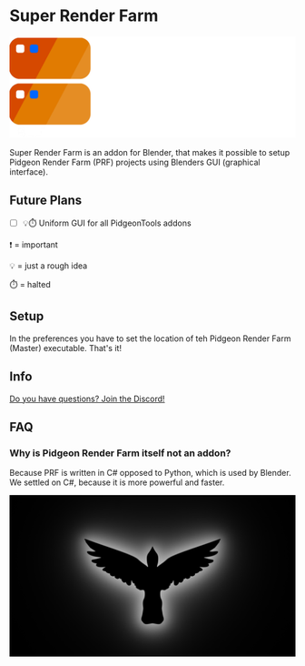 # Super Render Farm
<img src="images/SRF_light.png" width="512"/>

Super Render Farm is an addon for Blender, that makes it possible to setup Pidgeon Render Farm (PRF) projects using Blenders GUI (graphical interface).

## Future Plans
- [ ] 💡⏱️ Uniform GUI for all PidgeonTools addons

❗ = important

💡 = just a rough idea

⏱️ = halted

## Setup
In the preferences you have to set the location of teh Pidgeon Render Farm (Master) executable. That's it!

## Info
[Do you have questions? Join the Discord!](https://discord.gg/cnFdGQP)

## FAQ
### Why is Pidgeon Render Farm itself not an addon?
Because PRF is written in C# opposed to Python, which is used by Blender. We settled on C#, because it is more powerful and faster.

<img src="images/Logo.png" width="512"/>